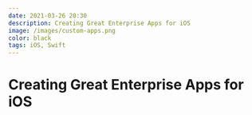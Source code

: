 ```yaml
---
date: 2021-03-26 20:30
description: Creating Great Enterprise Apps for iOS
image: /images/custom-apps.png
color: black
tags: iOS, Swift
---
```

# Creating Great Enterprise Apps for iOS
